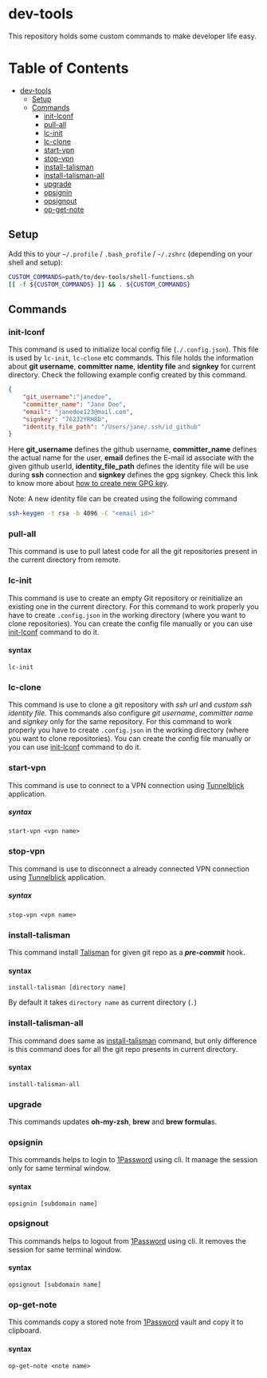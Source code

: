 # dev-tools

This repository holds some custom commands to make developer life easy. 


Table of Contents
=================
   * [dev-tools](#dev-tools)
      * [Setup](#setup)
      * [Commands](#commands)
         * [init-lconf](#init-lconf)
         * [pull-all](#pull-all)
         * [lc-init](#lc-init)
         * [lc-clone](#lc-clone)
         * [start-vpn](#start-vpn)
         * [stop-vpn](#stop-vpn)
         * [install-talisman](#install-talisman)
         * [install-talisman-all](#install-talisman-all)
         * [upgrade](#upgrade)
         * [opsignin](#opsignin)
         * [opsignout](#opsignout)
         * [op-get-note](#op-get-note)

## Setup
Add this to your `~/.profile` / `.bash_profile` / `~/.zshrc` (depending
on your shell and setup):
```bash
CUSTOM_COMMANDS=path/to/dev-tools/shell-functions.sh
[[ -f ${CUSTOM_COMMANDS} ]] && . ${CUSTOM_COMMANDS}
```

## Commands
### init-lconf
This command is used to initialize local config file (`./.config.json`). This file is used by `lc-init`, `lc-clone` etc commands. This file holds the information about **git username**, **committer name**, **identity file** and **signkey** for current directory. 
Check the following example config created by this command.

```json
{
    "git_username":"janedoe",
    "committer_name": "Jane Doe",
    "email": "janedoe123@mail.com",
    "signkey": "76232YRH8D",
    "identity_file_path": "/Users/jane/.ssh/id_github"
}
```
Here **git_username** defines the github username, **committer_name** defines the actual name for the user, **email** defines the E-mail id associate with the given github userId, **identity_file_path** defines the identity file will be use during **ssh** connection and **signkey** defines the gpg signkey. Check this link to know more about [how to create new GPG key](https://help.github.com/en/articles/generating-a-new-gpg-key).

Note: A new identity file can be created using the following command
 ```sh 
 ssh-keygen -t rsa -b 4096 -C "<email id>"
 ```

### pull-all
This command is use to pull latest code for all the git repositories present in the current directory from remote.

### lc-init
This command is use to create an empty Git repository or reinitialize an existing one in the current directory.
For this command to work properly you have to create `.config.json` in the working directory (where you want to clone repositories). You can create the config file manually or you can use [init-lconf](#init-lconf) command to do it.

#### syntax
```lc-init```

### lc-clone
This command is use to clone a git repository with *ssh url* and *custom ssh identity file*. This commands also configure *git username*, *committer name* and *signkey* only for the same repository.
For this command to work properly you have to create `.config.json` in the working directory (where you want to clone repositories). You can create the config file manually or you can use [init-lconf](#init-lconf) command to do it.

### start-vpn
This command is use to connect to a VPN connection using [Tunnelblick](https://tunnelblick.net/) application.

##### syntax
```start-vpn <vpn name>```

### stop-vpn
This command is use to disconnect a already connected VPN connection using [Tunnelblick](https://tunnelblick.net/) application.

##### syntax
```stop-vpn <vpn name>```

### install-talisman

This command install [Talisman](https://github.com/thoughtworks/talisman) for given git repo as a ***pre-commit*** hook.

#### syntax
```install-talisman [directory name]```

By default it takes `directory name` as current directory (`.`)

### install-talisman-all

This command does same as [install-talisman](#install-talisman) command, but only difference is this command does for all the git repo presents in current directory.

#### syntax
```install-talisman-all```

### upgrade

This commands updates **oh-my-zsh**, **brew** and **brew formula**s.

### opsignin

This commands helps to login to [1Password](https://1password.com/) using cli. It manage the session only for same
terminal window.

#### syntax
```opsignin [subdomain name]```

### opsignout

This commands helps to logout from [1Password](https://1password.com/) using cli. It removes the session for same
terminal window.

#### syntax
```opsignout [subdomain name]```

### op-get-note

This commands copy a stored note from [1Password](https://1password.com/) vault and copy it to clipboard.

#### syntax
```op-get-note <note name>```
